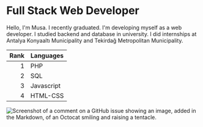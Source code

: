 <h1> Full Stack Web Developer</h1>

<p>Hello, I'm Musa. I recently graduated. I'm developing myself as a web developer. I studied backend and database in university. I did internships at Antalya Konyaaltı Municipality and Tekirdağ Metropolitan Municipality.</p>

| Rank | Languages |
|-----:|-----------|
|     1| PHP       |
|     2| SQL       |
|     3| Javascript|
|     4| HTML-CSS  |

<span>![Screenshot of a comment on a GitHub issue showing an image, added in the Markdown, of an Octocat smiling and raising a tentacle.](https://myoctocat.com/assets/images/base-octocat.svg)</span>
